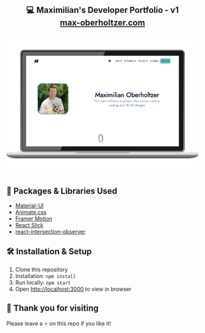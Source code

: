 <h2 align="center">
  💻 Maximilian's Developer Portfolio - v1
  <br />
  <a href="https://max-oberholtzer.com">max-oberholtzer.com</a>
</h2>

<!--
<p align="center">
  Link to my <a href="https://github.com/Maximilian-Oberholtzer/maximilian-portfolio/blob/main/src/assets/Maximilian%20Oberholtzer%20Resume%202023.pdf">Resume</a>
</p>
-->
 
<p align="center">
  <img src="https://github.com/Maximilian-Oberholtzer/maximilian-portfolio/blob/main/public/MaximilianPortfolio.png" />  
</p>

<!--
<p align="center">
  Built using create-react-app and hosted with <a href="https://netlify.com">Netlify</>
</p>
-->

<h2>
  🎨 Packages & Libraries Used
</h2>

 <ul>
   <li>
      <a href="https://mui.com">Material-UI</a>
   </li>
   <li>
      <a href="https://animate.style">Animate.css</a>
   </li>
   <li>
      <a href="https://www.framer.com/motion">Framer Motion</a>
   </li>
   <li>
      <a href="https://react-slick.neostack.com/">React Slick</a>
   </li>
   <li>
      <a href="https://www.npmjs.com/package/react-intersection-observer">react-intersection-observer</a>
   </li>
 </ul>
 
 <h2>
  🛠 Installation & Setup
</h2>
 <ol>
   <li>
      Clone this repository
   </li>
   <li>
      Installation: <code>npm install</code>
   </li>
   <li>
      Run locally: <code>npm start</code>
   </li>
   <li>
     Open  <a href="http://localhost:3000">http://localhost:3000</a> to view in browser
   </li>
 </ol>
 
 <h2>
   💖 Thank you for visiting
 </h2>
 <p>Please leave a ⭐ on this repo if you like it!</p>
 
 

